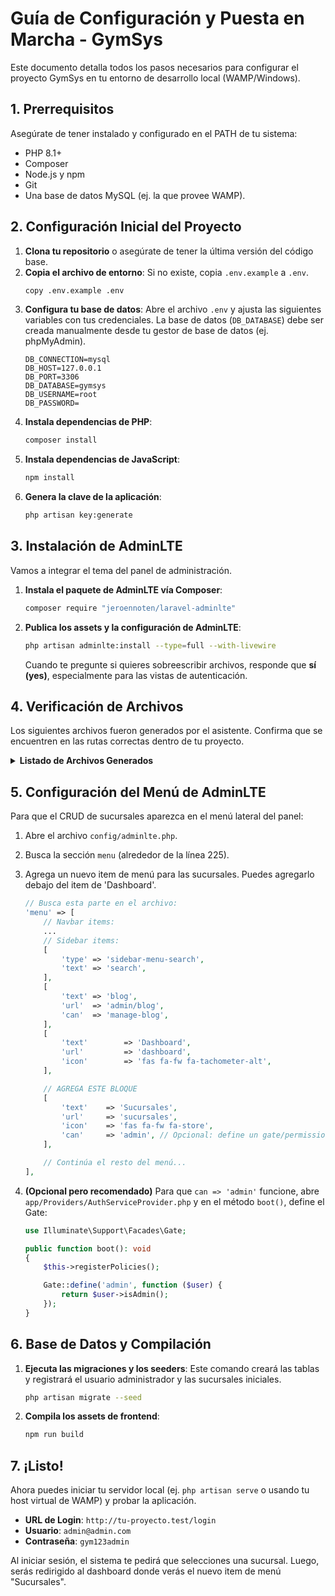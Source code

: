 # Guía de Configuración y Puesta en Marcha - GymSys

Este documento detalla todos los pasos necesarios para configurar el proyecto GymSys en tu entorno de desarrollo local (WAMP/Windows).

## 1. Prerrequisitos

Asegúrate de tener instalado y configurado en el PATH de tu sistema:
- PHP 8.1+
- Composer
- Node.js y npm
- Git
- Una base de datos MySQL (ej. la que provee WAMP).

## 2. Configuración Inicial del Proyecto

1.  **Clona tu repositorio** o asegúrate de tener la última versión del código base.
2.  **Copia el archivo de entorno**: Si no existe, copia `.env.example` a `.env`.
    ```bash
    copy .env.example .env
    ```
3.  **Configura tu base de datos**: Abre el archivo `.env` y ajusta las siguientes variables con tus credenciales. La base de datos (`DB_DATABASE`) debe ser creada manualmente desde tu gestor de base de datos (ej. phpMyAdmin).
    ```dotenv
    DB_CONNECTION=mysql
    DB_HOST=127.0.0.1
    DB_PORT=3306
    DB_DATABASE=gymsys
    DB_USERNAME=root
    DB_PASSWORD=
    ```
4.  **Instala dependencias de PHP**:
    ```bash
    composer install
    ```
5.  **Instala dependencias de JavaScript**:
    ```bash
    npm install
    ```
6.  **Genera la clave de la aplicación**:
    ```bash
    php artisan key:generate
    ```

## 3. Instalación de AdminLTE

Vamos a integrar el tema del panel de administración.

1.  **Instala el paquete de AdminLTE vía Composer**:
    ```bash
    composer require "jeroennoten/laravel-adminlte"
    ```
2.  **Publica los assets y la configuración de AdminLTE**:
    ```bash
    php artisan adminlte:install --type=full --with-livewire
    ```
    Cuando te pregunte si quieres sobreescribir archivos, responde que **sí (yes)**, especialmente para las vistas de autenticación.

## 4. Verificación de Archivos

Los siguientes archivos fueron generados por el asistente. Confirma que se encuentren en las rutas correctas dentro de tu proyecto.

<details>
<summary><strong>Listado de Archivos Generados</strong></summary>

-   `app/Http/Livewire/Auth/SelectSucursal.php`
-   `app/Http/Livewire/Sucursales/SucursalManager.php`
-   `app/Http/Middleware/EnsureSucursalIsSelected.php`
-   `app/Http/Responses/LoginResponse.php`
-   `app/Models/Sucursal.php`
-   `database/migrations/2024_05_20_100001_create_sucursales_table.php`
-   `database/migrations/2024_05_20_100002_add_role_to_users_table.php`
-   `database/migrations/2024_05_20_100003_create_sucursal_user_pivot_table.php`
-   `database/seeders/SucursalSeeder.php`
-   `database/seeders/UserSeeder.php`
-   `resources/views/livewire/auth/select-sucursal.blade.php`
-   `resources/views/livewire/sucursales/sucursal-manager.blade.php`

</details>

## 5. Configuración del Menú de AdminLTE

Para que el CRUD de sucursales aparezca en el menú lateral del panel:

1.  Abre el archivo `config/adminlte.php`.
2.  Busca la sección `menu` (alrededor de la línea 225).
3.  Agrega un nuevo item de menú para las sucursales. Puedes agregarlo debajo del item de 'Dashboard'.

    ```php
    // Busca esta parte en el archivo:
    'menu' => [
        // Navbar items:
        ...
        // Sidebar items:
        [
            'type' => 'sidebar-menu-search',
            'text' => 'search',
        ],
        [
            'text' => 'blog',
            'url'  => 'admin/blog',
            'can'  => 'manage-blog',
        ],
        [
            'text'        => 'Dashboard',
            'url'         => 'dashboard',
            'icon'        => 'fas fa-fw fa-tachometer-alt',
        ],

        // AGREGA ESTE BLOQUE
        [
            'text'    => 'Sucursales',
            'url'     => 'sucursales',
            'icon'    => 'fas fa-fw fa-store',
            'can'     => 'admin', // Opcional: define un gate/permission
        ],

        // Continúa el resto del menú...
    ],
    ```
4.  **(Opcional pero recomendado)** Para que `can => 'admin'` funcione, abre `app/Providers/AuthServiceProvider.php` y en el método `boot()`, define el Gate:
    ```php
    use Illuminate\Support\Facades\Gate;

    public function boot(): void
    {
        $this->registerPolicies();

        Gate::define('admin', function ($user) {
            return $user->isAdmin();
        });
    }
    ```

## 6. Base de Datos y Compilación

1.  **Ejecuta las migraciones y los seeders**: Este comando creará las tablas y registrará el usuario administrador y las sucursales iniciales.
    ```bash
    php artisan migrate --seed
    ```
2.  **Compila los assets de frontend**:
    ```bash
    npm run build
    ```

## 7. ¡Listo!

Ahora puedes iniciar tu servidor local (ej. `php artisan serve` o usando tu host virtual de WAMP) y probar la aplicación.

-   **URL de Login**: `http://tu-proyecto.test/login`
-   **Usuario**: `admin@admin.com`
-   **Contraseña**: `gym123admin`

Al iniciar sesión, el sistema te pedirá que selecciones una sucursal. Luego, serás redirigido al dashboard donde verás el nuevo item de menú "Sucursales".
